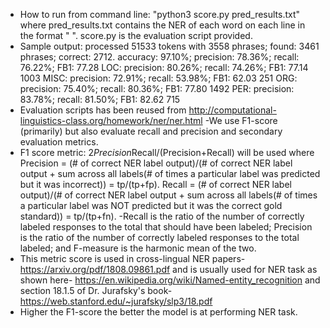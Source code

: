 - How to run from command line: "python3 score.py pred_results.txt" where pred_results.txt contains the NER of each word on each line in the format "<spanish word whose NER label is to be predicted> <gold-standard label> <predicted label>". score.py is the evaluation script provided.
- Sample output:
	processed 51533 tokens with 3558 phrases; found: 3461 phrases; correct: 2712.
	accuracy:  97.10%; precision:  78.36%; recall:  76.22%; FB1:  77.28
	              LOC: precision:  80.26%; recall:  74.26%; FB1:  77.14  1003
	             MISC: precision:  72.91%; recall:  53.98%; FB1:  62.03  251
	              ORG: precision:  75.40%; recall:  80.36%; FB1:  77.80  1492
	              PER: precision:  83.78%; recall:  81.50%; FB1:  82.62  715
- Evaluation scripts has been reused from http://computational-linguistics-class.org/homework/ner/ner.html
-We use F1-score (primarily) but also evaluate recall and precision and secondary evaluation metrics.
- F1 score metric: 2*Precision*Recall/(Precision+Recall) will be used where 
Precision = (# of correct NER label output)/(# of correct NER label output + sum across all labels(# of times a particular label was predicted but it was incorrect)) = tp/(tp+fp).
Recall = (# of correct NER label output)/(# of correct NER label output + sum across all labels(# of times a particular label was NOT predicted but it was the correct gold standard)) = tp/(tp+fn).
-Recall is the ratio of the number of correctly labeled responses to the total that should have been labeled; Precision is the ratio of the number of correctly labeled responses to the total labeled; and F-measure is the harmonic mean of the two. 
- This metric score is used in cross-lingual NER papers- https://arxiv.org/pdf/1808.09861.pdf and is usually used for NER task as shown here- https://en.wikipedia.org/wiki/Named-entity_recognition and section 18.1.5 of Dr. Jurafsky's book-https://web.stanford.edu/~jurafsky/slp3/18.pdf
- Higher the F1-score the better the model is at performing NER task.
